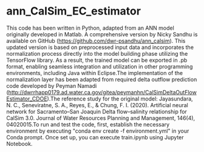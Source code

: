 # ann_CalSim_EC_estimator
This code has been written in Python, adapted from an ANN model originally developed in Matlab. A comprehensive version by Nicky Sandhu is available on GitHub (https://github.com/dwr-psandhu/ann_calsim). 
This updated version is based on preprocessed input data and incorporates the normalization process directly into the model building phase utilizing the TensorFlow library. As a result, the trained model can be exported in .pb format, enabling seamless integration and utilization in other programming environments, including Java within Eclipse.The implementation of the normalization layer has been adapted from required delta outflow prediction code developed by Peyman Namadi (http://dwrrhapp0179.ad.water.ca.gov/gitea/peymanhn/CalSimDeltaOutFlowEstimator_CDOE).The reference study for the original model: Jayasundara, N. C., Seneviratne, S. A., Reyes, E., & Chung, F. I. (2020). Artificial neural network for Sacramento–San Joaquin Delta flow–salinity relationship for CalSim 3.0. Journal of Water Resources Planning and Management, 146(4), 04020015.To run and test the code, first, establish the necessary environment by executing "conda env create -f environment.yml" in your Conda prompt. Once set up, you can execute train.ipynb using Jupyter Notebook.


